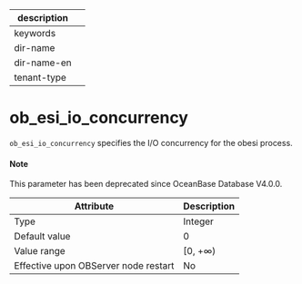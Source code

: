 | description ||
|---|---|
| keywords ||
| dir-name ||
| dir-name-en ||
| tenant-type ||

# ob_esi_io_concurrency

`ob_esi_io_concurrency` specifies the I/O concurrency for the obesi process.

<main id="notice" type='explain'>
  <h4>Note</h4>
  <p>This parameter has been deprecated since OceanBase Database V4.0.0. </p>
</main>

| **Attribute** | **Description** |
| --- | --- |
| Type | Integer |
| Default value | 0 |
| Value range | [0, +∞) |
| Effective upon OBServer node restart | No |
